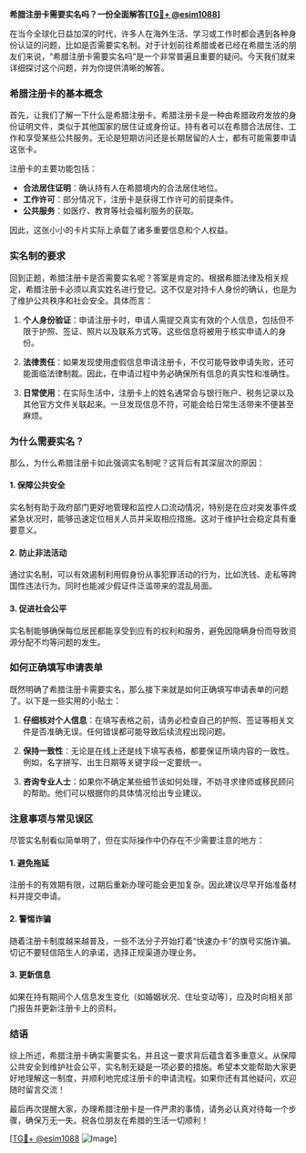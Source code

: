**希腊注册卡需要实名吗？一份全面解答[[TG💪+ @esim1088](https://t.me/s/esim1088)]**

在当今全球化日益加深的时代，许多人在海外生活、学习或工作时都会遇到各种身份认证的问题，比如是否需要实名制。对于计划前往希腊或者已经在希腊生活的朋友们来说，“希腊注册卡需要实名吗”是一个非常普遍且重要的疑问。今天我们就来详细探讨这个问题，并为你提供清晰的解答。

### 希腊注册卡的基本概念

首先，让我们了解一下什么是希腊注册卡。希腊注册卡是一种由希腊政府发放的身份证明文件，类似于其他国家的居住证或身份证。持有者可以在希腊合法居住、工作和享受某些公共服务。无论是短期访问还是长期居留的人士，都有可能需要申请这张卡。

注册卡的主要功能包括：

- **合法居住证明**：确认持有人在希腊境内的合法居住地位。
- **工作许可**：部分情况下，注册卡是获得工作许可的前提条件。
- **公共服务**：如医疗、教育等社会福利服务的获取。

因此，这张小小的卡片实际上承载了诸多重要信息和个人权益。

### 实名制的要求

回到正题，希腊注册卡是否需要实名呢？答案是肯定的。根据希腊法律及相关规定，希腊注册卡必须以真实姓名进行登记。这不仅是对持卡人身份的确认，也是为了维护公共秩序和社会安全。具体而言：

1. **个人身份验证**：申请注册卡时，申请人需提交真实有效的个人信息，包括但不限于护照、签证、照片以及联系方式等。这些信息将被用于核实申请人的身份。
   
2. **法律责任**：如果发现使用虚假信息申请注册卡，不仅可能导致申请失败，还可能面临法律制裁。因此，在申请过程中务必确保所有信息的真实性和准确性。

3. **日常使用**：在实际生活中，注册卡上的姓名通常会与银行账户、税务记录以及其他官方文件关联起来。一旦发现信息不符，可能会给日常生活带来不便甚至麻烦。

### 为什么需要实名？

那么，为什么希腊注册卡如此强调实名制呢？这背后有其深层次的原因：

#### 1. **保障公共安全**
   实名制有助于政府部门更好地管理和监控人口流动情况，特别是在应对突发事件或紧急状况时，能够迅速定位相关人员并采取相应措施。这对于维护社会稳定具有重要意义。

#### 2. **防止非法活动**
   通过实名制，可以有效遏制利用假身份从事犯罪活动的行为，比如洗钱、走私等跨国性违法行为。同时也能减少假证件泛滥带来的混乱局面。

#### 3. **促进社会公平**
   实名制能够确保每位居民都能享受到应有的权利和服务，避免因隐瞒身份而导致资源分配不均等问题的发生。

### 如何正确填写申请表单

既然明确了希腊注册卡需要实名，那么接下来就是如何正确填写申请表单的问题了。以下是一些实用的小贴士：

1. **仔细核对个人信息**：在填写表格之前，请务必检查自己的护照、签证等相关文件是否准确无误。任何错误都可能导致后续流程出现问题。

2. **保持一致性**：无论是在线上还是线下填写表格，都要保证所填内容的一致性。例如，名字拼写、出生日期等关键字段一定要统一。

3. **咨询专业人士**：如果你不确定某些细节该如何处理，不妨寻求律师或移民顾问的帮助。他们可以根据你的具体情况给出专业建议。

### 注意事项与常见误区

尽管实名制看似简单明了，但在实际操作中仍存在不少需要注意的地方：

#### 1. **避免拖延**
   注册卡的有效期有限，过期后重新办理可能会更加复杂。因此建议尽早开始准备材料并提交申请。

#### 2. **警惕诈骗**
   随着注册卡制度越来越普及，一些不法分子开始打着“快速办卡”的旗号实施诈骗。切记不要轻信陌生人的承诺，选择正规渠道办理业务。

#### 3. **更新信息**
   如果在持有期间个人信息发生变化（如婚姻状况、住址变动等），应及时向相关部门报告并更新注册卡上的资料。

### 结语

综上所述，希腊注册卡确实需要实名，并且这一要求背后蕴含着多重意义。从保障公共安全到维护社会公平，实名制无疑是一项必要的措施。希望本文能帮助大家更好地理解这一制度，并顺利地完成注册卡的申请流程。如果你还有其他疑问，欢迎随时留言交流！

最后再次提醒大家，办理希腊注册卡是一件严肃的事情，请务必认真对待每一个步骤，确保万无一失。祝各位朋友在希腊的生活一切顺利！

[[TG💪+ @esim1088](https://t.me/s/esim1088) ![Image](https://i.postimg.cc/4NQfJmqS/Snipaste-2025-05-13-00-14-12.png)]